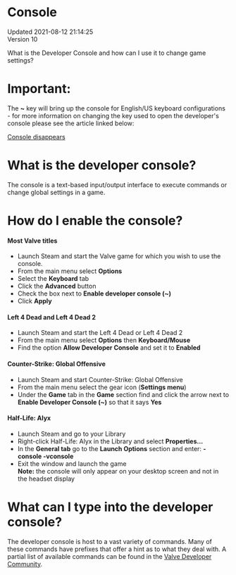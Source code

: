 # Console
Updated 2021-08-12 21:14:25  
Version 10  

What is the Developer Console and how can I use it to change game settings?  
  
  # Important:
  
The **~** key will bring up the console for English/US keyboard configurations - for more information on changing the key used to open the developer's console please see the article linked below:  
  
[Console disappears](https://help.steampowered.com/en/faqs/view/57A7-0501-FCB4-E242)    
# What is the developer console?
The console is a text-based input/output interface to execute commands or change global settings in a game.  
  
  
# How do I enable the console?
  
#### Most Valve titles

* Launch Steam and start the Valve game for which you wish to use the console.
* From the main menu select **Options**
* Select the **Keyboard** tab
* Click the **Advanced** button
* Check the box next to **Enable developer console (~)**
* Click **Apply**

    
#### Left 4 Dead and Left 4 Dead 2

* Launch Steam and start the Left 4 Dead or Left 4 Dead 2
* From the main menu select **Options** then **Keyboard/Mouse**
* Find the option **Allow Developer Console** and set it to **Enabled**

  
#### Counter-Strike: Global Offensive

* Launch Steam and start Counter-Strike: Global Offensive
* From the main menu select the gear icon (**Settings menu**)
* Under the **Game** tab in the **Game** section find and click the arrow next to **Enable Developer Console (~)** so that it says **Yes**

  
#### Half-Life: Alyx

* Launch Steam and go to your Library
* Right-click Half-Life: Alyx in the Library and select **Properties...**
* In the **General tab** go to the **Launch Options** section and enter: **-console -vconsole**
* Exit the window and launch the game   
**Note:** the console will only appear on your desktop screen and not in the headset display

  
  
# What can I type into the developer console?
  
The developer console is host to a vast variety of commands. Many of these commands have prefixes that offer a hint as to what they deal with. A partial list of available commands can be found in the [Valve Developer Community](http://developer.valvesoftware.com/wiki/Console_Command_List).